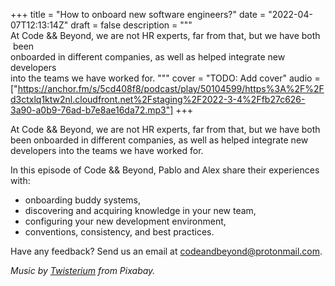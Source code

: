 +++
title = "How to onboard new software engineers?"
date = "2022-04-07T12:13:14Z"
draft = false
description = """\
  At Code && Beyond, we are not HR experts, far from that, but we have both  been \
  onboarded in different companies, as well as helped integrate new developers \
  into the teams we have worked for.
  """
cover = "TODO: Add cover"
audio = ["https://anchor.fm/s/5cd408f8/podcast/play/50104599/https%3A%2F%2Fd3ctxlq1ktw2nl.cloudfront.net%2Fstaging%2F2022-3-4%2Ffb27c626-3a90-a0b9-76ad-b7e8ae16da72.mp3"]
+++

At Code && Beyond, we are not HR experts, far from that, but we have both been
onboarded in different companies, as well as helped integrate new developers
into the teams we have worked for.

<!--more-->

In this episode of Code && Beyond, Pablo and Alex share their experiences with:

* onboarding buddy systems,
* discovering and acquiring knowledge in your new team,
* configuring your new development environment,
* conventions, consistency, and best practices.

Have any feedback? Send us an email at
[codeandbeyond@protonmail.com](mailto:codeandbeyond@protonmail.com).

*Music by [Twisterium](https://pixabay.com/users/twisterium-20030970/) from
Pixabay.*
